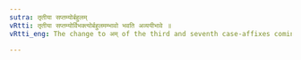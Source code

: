 ```yaml
---
sutra: तृतीया सप्तम्योर्बहुलम्
vRtti: तृतीया सप्तम्योर्विभक्त्योर्बहुलमम्भावो भवति अव्ययीभावे ॥
vRtti_eng: The change to अम् of the third and seventh case-affixes coming after an _Avyayibhava_ compound that ends in अ, occurs diversely.

---
```

